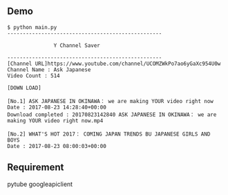 ## Demo

    $ python main.py
    --------------------------------------------------

                   Y Channel Saver

    --------------------------------------------------
    [Channel URL]https://www.youtube.com/channel/UCOMZWkPo7ao6yGaXc954U0w
    Channel Name : Ask Japanese
    Video Count : 514

    [DOWN LOAD]

    [No.1] ASK JAPANESE IN OKINAWA： we are making YOUR video right now
    Date : 2017-08-23 14:28:40+00:00
    Download completed : 20170823142840 ASK JAPANESE IN OKINAWA： we are making YOUR video right now.mp4

    [No.2] WHAT'S HOT 2017： COMING JAPAN TRENDS BU JAPANESE GIRLS AND BOYS
    Date : 2017-08-23 08:00:03+00:00
    

## Requirement
pytube
googleapiclient
